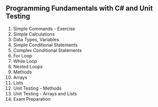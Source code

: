 ## Programming Fundamentals with C# and Unit Testing

01. Simple Commands - Exercise
02. Simple Calculations
03. Data Types, Variables
04. Simple Conditional Statements		
05. Complex Conditional Statements
06. For Loop
07. While Loop
08. Nested Loops
09. Methods
10. Arrays
11. Lists
12. Unit Testing - Methods
13. Unit Testing - Arrays and Lists
14. Exam Preparation
